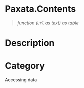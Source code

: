 # Paxata.Contents

> _function (<code>url</code> as text) as table_

# Description 

# Category 
Accessing data
